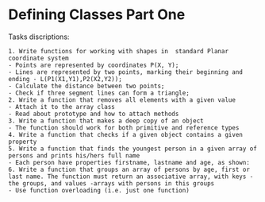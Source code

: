 Defining Classes Part One
===============================

Tasks discriptions:

    1. Write functions for working with shapes in  standard Planar coordinate system
    - Points are represented by coordinates P(X, Y);
    - Lines are represented by two points, marking their beginning and ending - L(P1(X1,Y1),P2(X2,Y2));
    - Calculate the distance between two points;
    - Check if three segment lines can form a triangle;
	2. Write a function that removes all elements with a given value
    - Attach it to the array class
    - Read about prototype and how to attach methods
    3. Write a function that makes a deep copy of an object
    - The function should work for both primitive and reference types
    4. Write a function that checks if a given object contains a given property
    5. Write a function that finds the youngest person in a given array of persons and prints his/hers full name
    - Each person have properties firstname, lastname and age, as shown:
    6. Write a function that groups an array of persons by age, first or last name. The function must return an associative array, with keys - the groups, and values -arrays with persons in this groups
    - Use function overloading (i.e. just one function)



